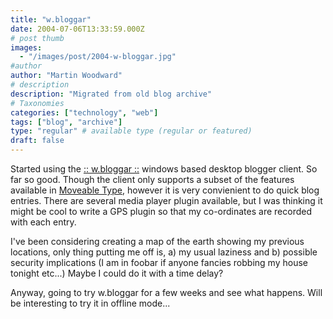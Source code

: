 ```yaml
---
title: "w.bloggar"
date: 2004-07-06T13:33:59.000Z
# post thumb
images:
  - "/images/post/2004-w-bloggar.jpg"
#author
author: "Martin Woodward"
# description
description: "Migrated from old blog archive"
# Taxonomies
categories: ["technology", "web"]
tags: ["blog", "archive"]
type: "regular" # available type (regular or featured)
draft: false
---
```

Started using the [:: w.bloggar ::](http://wbloggar.com/) windows based desktop blogger client.  So far so good.  Though the client only supports a subset of the features available in [Moveable Type](http://www.movabletype.org/), however it is very convienient to do quick blog entries.  There are several media player plugin available, but I was thinking it might be cool to write a GPS plugin so that my co-ordinates are recorded with each entry.

I've been considering creating a map of the earth showing my previous locations, only thing putting me off is, a) my usual laziness and b) possible security implications (I am in foobar if anyone fancies robbing my house tonight etc...)   Maybe I could do it with a time delay?

Anyway, going to try w.bloggar for a few weeks and see what happens.  Will be interesting to try it in offline mode...